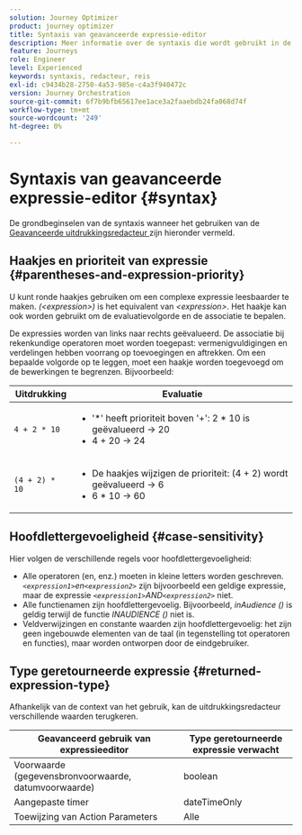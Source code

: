 ```yaml
---
solution: Journey Optimizer
product: journey optimizer
title: Syntaxis van geavanceerde expressie-editor
description: Meer informatie over de syntaxis die wordt gebruikt in de geavanceerde expressie-editor
feature: Journeys
role: Engineer
level: Experienced
keywords: syntaxis, redacteur, reis
exl-id: c9434b28-2750-4a53-985e-c4a3f940472c
version: Journey Orchestration
source-git-commit: 6f7b9bfb65617ee1ace3a2faaebdb24fa068d74f
workflow-type: tm+mt
source-wordcount: '249'
ht-degree: 0%

---
```


# Syntaxis van geavanceerde expressie-editor {#syntax}

De grondbeginselen van de syntaxis wanneer het gebruiken van de [ Geavanceerde uitdrukkingsredacteur ](expressionadvanced.md) zijn hieronder vermeld. <!-- Samples of use of the advanced expression editor are available on [this page](advanced-editor-use-cases.md).-->

## Haakjes en prioriteit van expressie {#parentheses-and-expression-priority}

U kunt ronde haakjes gebruiken om een complexe expressie leesbaarder te maken. _(&lt;expression>)_ is het equivalent van _&lt;expression>_. Het haakje kan ook worden gebruikt om de evaluatievolgorde en de associatie te bepalen.

De expressies worden van links naar rechts geëvalueerd. De associatie bij rekenkundige operatoren moet worden toegepast: vermenigvuldigingen en verdelingen hebben voorrang op toevoegingen en aftrekken. Om een bepaalde volgorde op te leggen, moet een haakje worden toegevoegd om de bewerkingen te begrenzen. Bijvoorbeeld:

<!--```5 + 2 * 10 = 25, and (5 + 2) * 10 = 70```-->

| Uitdrukking | Evaluatie |
|--- |--- |
| `4 + 2 * 10` | <ul><li>&#39;*&#39; heeft prioriteit boven &#39;+&#39;: 2 \* 10 is geëvalueerd → 20</li><li>4 + 20 → 24</li></ul> |
| `(4 + 2) * 10` | <ul><li>De haakjes wijzigen de prioriteit: (4 + 2) wordt geëvalueerd → 6</li><li> 6 * 10 → 60</li></ul> |

## Hoofdlettergevoeligheid {#case-sensitivity}

Hier volgen de verschillende regels voor hoofdlettergevoeligheid:

* Alle operatoren (en, enz.) moeten in kleine letters worden geschreven. _`<expression1>`en`<expression2>`_ zijn bijvoorbeeld een geldige expressie, maar de expressie _`<expression1>`AND`<expression2>`_ niet.
* Alle functienamen zijn hoofdlettergevoelig. Bijvoorbeeld, _inAudience ()_ is geldig terwijl de functie _INAUDIENCE ()_ niet is.
* Veldverwijzingen en constante waarden zijn hoofdlettergevoelig: het zijn geen ingebouwde elementen van de taal (in tegenstelling tot operatoren en functies), maar worden ontworpen door de eindgebruiker.

## Type geretourneerde expressie {#returned-expression-type}

Afhankelijk van de context van het gebruik, kan de uitdrukkingsredacteur verschillende waarden terugkeren.

| Geavanceerd gebruik van expressieeditor | Type geretourneerde expressie verwacht |
|--- |--- |
| Voorwaarde (gegevensbronvoorwaarde, datumvoorwaarde) | boolean |
| Aangepaste timer | dateTimeOnly |
| Toewijzing van Action Parameters | Alle |
